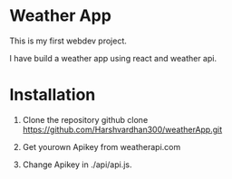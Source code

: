# Weather App

This is my first webdev project.

I have build a weather app using react and weather api.

# Installation

1. Clone the repository
github clone https://github.com/Harshvardhan300/weatherApp.git

2. Get yourown Apikey from weatherapi.com
  
3. Change Apikey in ./api/api.js.
